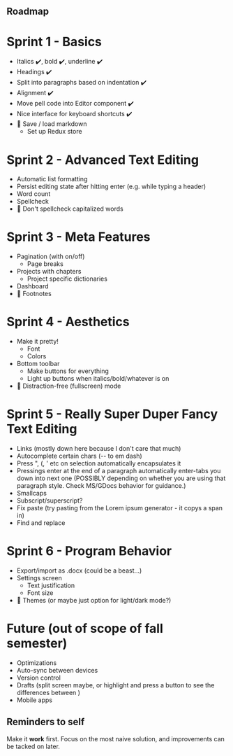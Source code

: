 ## Roadmap

# Sprint 1 - Basics
- Italics ✔️, bold ✔️, underline ✔️
- Headings ✔️
- Split into paragraphs based on indentation ✔️
- Alignment ✔️
- Move pell code into Editor component ✔️
- Nice interface for keyboard shortcuts ✔️
- 💎 Save / load markdown
  - Set up Redux store

# Sprint 2 - Advanced Text Editing
- Automatic list formatting
- Persist editing state after hitting enter (e.g. while typing a header)
- Word count
- Spellcheck
- 💎 Don't spellcheck capitalized words

# Sprint 3 - Meta Features
- Pagination (with on/off)
  - Page breaks
- Projects with chapters
  - Project specific dictionaries
- Dashboard
- 💎 Footnotes

# Sprint 4 - Aesthetics
- Make it pretty!
  - Font
  - Colors
- Bottom toolbar
  - Make buttons for everything
  - Light up buttons when italics/bold/whatever is on
- 💎 Distraction-free (fullscreen) mode

# Sprint 5 - Really Super Duper Fancy Text Editing
- Links (mostly down here because I don't care that much)
- Autocomplete certain chars (-- to em dash)
- Press ", (, ' etc on selection automatically encapsulates it
- Pressings enter at the end of a paragraph automatically enter-tabs you down into next one (POSSIBLY depending on whether you are using that paragraph style. Check MS/GDocs behavior for guidance.)
- Smallcaps
- Subscript/superscript?
- Fix paste (try pasting from the Lorem ipsum generator - it copys a span in)
- Find and replace

# Sprint 6 - Program Behavior
- Export/import as .docx (could be a beast...)
- Settings screen
  - Text justification
  - Font size
- 💎 Themes (or maybe just option for light/dark mode?)

# Future (out of scope of fall semester)
- Optimizations
- Auto-sync between devices
- Version control
- Drafts (split screen maybe, or highlight and press a button to see the differences between )
- Mobile apps

## Reminders to self

Make it **work** first. Focus on the most naive solution, and improvements can be tacked on later.
